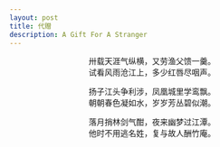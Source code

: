 ```yaml
---
layout: post
title: 代赠
description: A Gift For A Stranger
---
```


<p align="center">
卅载天涯气纵横，又劳渔父馈一羹。<br/>
试看风雨沧江上，多少红唇尽咽声。
</p>

<p align="center">
扬子江头争利涉，凤凰城里学鸾飘。<br/>
朝朝春色凝如水，岁岁芳丛碧似潮。
</p>

<p align="center">
落月捎林剑气酣，夜来幽梦过江潭。<br/>
他时不用逃名姓，复与故人酬竹庵。
</p>